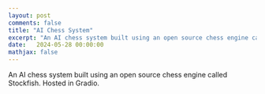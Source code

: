 ```yaml
---
layout: post
comments: false
title: "AI Chess System"
excerpt: "An AI chess system built using an open source chess engine called Stockfish. Hosted in Gradio."
date:   2024-05-28 00:00:00
mathjax: false
---
```


An AI chess system built using an open source chess engine called Stockfish. Hosted in Gradio. 
